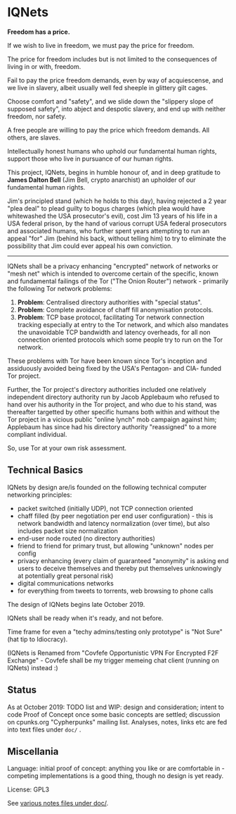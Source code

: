 # IQNets

**Freedom has a price.**

If we wish to live in freedom, we must pay the price for freedom.

The price for freedom includes but is not limited to the consequences of living in or with,
freedom.

Fail to pay the price freedom demands, even by way of acquiescense, and we live in slavery,
albeit usually well fed sheeple in glittery gilt cages.

Choose comfort and "safety", and we slide down the "slippery slope of supposed safety", into
abject and despotic slavery, and end up with neither freedom, nor safety.

A free people are willing to pay the price which freedom demands.  All others, are slaves.

Intellectually honest humans who uphold our fundamental human rights, support those who live in
pursuance of our human rights.

This project, IQNets, begins in humble honour of, and in deep gratitude to
**James Dalton Bell** (Jim Bell, crypto anarchist) an upholder of our fundamental human rights.

Jim's principled stand (which he holds to this day), having rejected a 2 year "plea deal" to
plead guilty to bogus charges (which plea would have whitewashed the USA prosecutor's evil),
cost Jim 13 years of his life in a USA federal prison, by the hand of various corrupt USA
federal prosecutors and associated humans, who further spent years attempting to run an appeal
"for" Jim (behind his back, without telling him) to try to eliminate the possibility that Jim
could ever appeal his own conviction.

---

IQNets shall be a privacy enhancing "encrypted" network of networks or "mesh net" which is
intended to overcome certain of the specific, known and fundamental failings of the Tor ("The
Onion Router") network - primarily the following Tor network problems:

 1. **Problem**: Centralised directory authorities with "special status".
 2. **Problem**: Complete avoidance of chaff fill anonymisation protocols.
 3. **Problem**: TCP base protocol, facilitating Tor network connection tracking especially at
    entry to the Tor network, and which also mandates the unavoidable TCP bandwidth and latency
    overheads, for all non connection oriented protocols which some people try to run on the Tor
    network.

These problems with Tor have been known since Tor's inception and assiduously avoided being
fixed by the USA's Pentagon- and CIA- funded Tor project.

Further, the Tor project's directory authorities included one relatively independent directory
authority run by Jacob Applebaum who refused to hand over his authority in the Tor project, and
who due to his stand, was thereafter targetted by other specific humans both within and without
the Tor project in a vicious public "online lynch" mob campaign against him; Applebaum has since
had his directory authority "reassigned" to a more compliant individual.

So, use Tor at your own risk assessment.


## Technical Basics

IQNets by design are/is founded on the following technical computer networking principles:

 - packet switched (initially UDP), not TCP connection oriented
 - chaff filled (by peer negotiation per end user configuration) - this is network bandwidth and
   latency normalization (over time), but also includes packet size normalization
 - end-user node routed (no directory authorities)
 - friend to friend for primary trust, but allowing "unknown" nodes per config
 - privacy enhancing (every claim of guaranteed "anonymity" is asking end users to deceive
   themselves and thereby put themselves unknowingly at potentially great personal risk)
 - digital communications networks
 - for everything from tweets to torrents, web browsing to phone calls

The design of IQNets begins late October 2019.

IQNets shall be ready when it's ready, and not before.

Time frame for even a "techy admins/testing only prototype" is "Not Sure" (hat tip to
Idiocracy).

(IQNets is Renamed from "Covfefe Opportunistic VPN For Encrypted F2F Exchange" - Covfefe shall
 be my trigger memeing chat client (running on IQNets) instead :)


## Status

As at October 2019: TODO list and WIP:
design and consideration;
intent to code Proof of Concept once some basic concepts are settled;
discussion on cpunks.org "Cypherpunks" mailing list.
Analyses, notes, links etc are fed into text files under `doc/` .


## Miscellania

Language: initial proof of concept: anything you like or are comfortable in - competing
implementations is a good thing, though no design is yet ready.

License: GPL3

See [various notes files under doc/](doc/).

